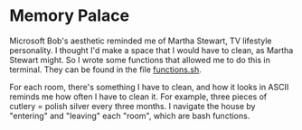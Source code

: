 # Memory Palace

Microsoft Bob's aesthetic reminded me of Martha Stewart, TV lifestyle personality. I thought I'd make a space that I would have to clean, as Martha Stewart might. So I wrote some functions that allowed me to do this in terminal. They can be found in the file [functions.sh](https://github.com/everestpipkin/datagardens/tree/master/students/christianbroms/1_memoryPalace/functions.sh). 

For each room, there's something I have to clean, and how it looks in ASCII reminds me how often I have to clean it. For example, three pieces of cutlery = polish silver every three months. I navigate the house by "entering" and "leaving" each "room", which are bash functions. 